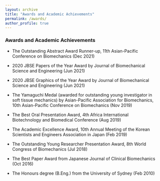 ```yaml
---
layout: archive
title: "Awards and Academic Achievements"
permalink: /awards/
author_profile: true
---
```


### Awards and Academic Achievements

- The Outstanding Abstract Award Runner-up, 11th Asian-Pacific Conference on Biomechanics (Dec 2021)

- 2020 JBSE Papers of the Year Award by Journal of Biomechanical Science and Engineering (Jun 2021)

- 2020 JBSE Graphics of the Year Award by Journal of Biomechanical Science and Engineering (Jun 2021)

- The Yamaguchi Medal (awarded for outstanding young investigator in soft tissue mechanics) by Asian-Pacific Association for Biomechanics, 10th Asian-Pacific Conference on Biomechanics (Nov 2019)

- The Best Oral Presentation Award, 4th Africa International Biotechnology and Biomedical Conference (Aug 2019)

- The Academic Excellence Award, 10th Annual Meeting of the Korean Scientists and Engineers Association in Japan (Feb 2019)

- The Outstanding Young Researcher Presentation Award, 8th World Congress of Biomechanics (Jul 2018)

- The Best Paper Award from Japanese Journal of Clinical Biomechanics (Oct 2016)

- The Honours degree (B.Eng.) from the University of Sydney (Feb 2010)
